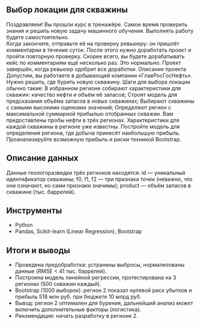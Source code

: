 ## Выбор локации для скважины
Поздравляем! Вы прошли курс в тренажёре. Самое время проверить знания и решить новую задачу машинного обучения. Выполнять работу будете самостоятельно.  
Когда закончите, отправьте её на проверку ревьюеру: он пришлёт комментарии в течение суток. После этого нужно доработать проект и пройти повторную проверку. 
Скорее всего, вы будете дорабатывать кейс по комментариям ещё несколько раз. Это нормально. 
Проект завершён, когда ревьюер одобрит все доработки. 
Описание проекта
Допустим, вы работаете в добывающей компании «ГлавРосГосНефть». Нужно решить, где бурить новую скважину. 
Шаги для выбора локации обычно такие:
В избранном регионе собирают характеристики для скважин: качество нефти и объём её запасов;
Строят модель для предсказания объёма запасов в новых скважинах;
Выбирают скважины с самыми высокими оценками значений;
Определяют регион с максимальной суммарной прибылью отобранных скважин.
Вам предоставлены пробы нефти в трёх регионах. Характеристики для каждой скважины в регионе уже известны. Постройте модель для определения региона, где добыча принесёт наибольшую прибыль. Проанализируйте возможную прибыль и риски техникой Bootstrap.

## Описание данных
Данные геологоразведки трёх регионов находятся: 
id — уникальный идентификатор скважины;
f0, f1, f2 — три признака точек (неважно, что они означают, но сами признаки значимы);
product — объём запасов в скважине (тыс. баррелей).

## Инструменты
- Python
- Pandas, Scikit-learn (Linear Regression), Bootstrap

## Итоги и выводы
- Проведена предобработка: устранены выбросы, нормализованы данные (RMSE < 41 тыс. баррелей).
- Построена модель линейной регрессии, протестирована на 3 регионах (500 скважин каждый).
- Bootstrap (1000 выборок): регион 2 показал нулевой риск убытков и прибыль 518 млн руб. при бюджете 10 млрд руб.
- Вывод: регион 2 оптимален для бурения, дальнейший анализ может включить дополнительные факторы (логистика).
- Рекомендация: начать разработку в регионе 2.
